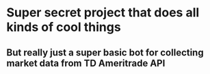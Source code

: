 # Super secret project that does all kinds of cool things
## But really just a super basic bot for collecting market data from TD Ameritrade API
